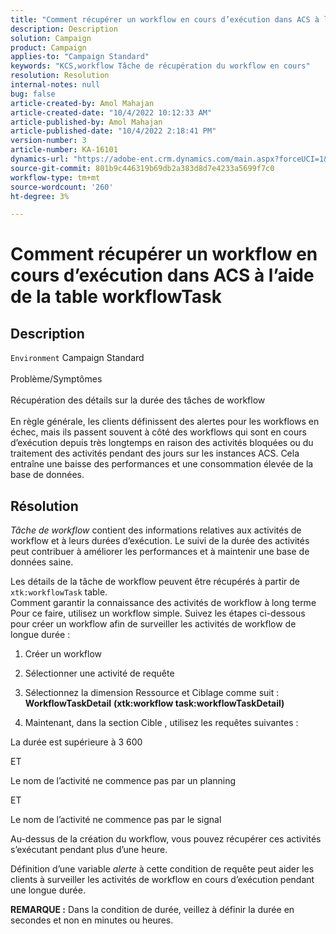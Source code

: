 ```yaml
---
title: "Comment récupérer un workflow en cours d’exécution dans ACS à l’aide de la table workflowTask"
description: Description
solution: Campaign
product: Campaign
applies-to: "Campaign Standard"
keywords: "KCS,workflow Tâche de récupération du workflow en cours"
resolution: Resolution
internal-notes: null
bug: false
article-created-by: Amol Mahajan
article-created-date: "10/4/2022 10:12:33 AM"
article-published-by: Amol Mahajan
article-published-date: "10/4/2022 2:18:41 PM"
version-number: 3
article-number: KA-16101
dynamics-url: "https://adobe-ent.crm.dynamics.com/main.aspx?forceUCI=1&pagetype=entityrecord&etn=knowledgearticle&id=afd7730a-cd43-ed11-bba2-002248086a73"
source-git-commit: 801b9c446319b69db2a383d8d7e4233a5699f7c0
workflow-type: tm+mt
source-wordcount: '260'
ht-degree: 3%

---
```


# Comment récupérer un workflow en cours d’exécution dans ACS à l’aide de la table workflowTask

## Description

`Environment`
Campaign Standard
<br><br>Problème/Symptômes<br><br>Récupération des détails sur la durée des tâches de workflow<br><br>
En règle générale, les clients définissent des alertes pour les workflows en échec, mais ils passent souvent à côté des workflows qui sont en cours d’exécution depuis très longtemps en raison des activités bloquées ou du traitement des activités pendant des jours sur les instances ACS. Cela entraîne une baisse des performances et une consommation élevée de la base de données.


## Résolution


*Tâche de workflow* contient des informations relatives aux activités de workflow et à leurs durées d’exécution. Le suivi de la durée des activités peut contribuer à améliorer les performances et à maintenir une base de données saine.

Les détails de la tâche de workflow peuvent être récupérés à partir de `xtk:workflowTask` table.
<br>Comment garantir la connaissance des activités de workflow à long terme<br>
Pour ce faire, utilisez un workflow simple. Suivez les étapes ci-dessous pour créer un workflow afin de surveiller les activités de workflow de longue durée :

1. Créer un workflow

2. Sélectionner une activité de requête

3. Sélectionnez la dimension Ressource et Ciblage comme suit : <b>WorkflowTaskDetail</b> <b>(xtk:workflow task:workflowTaskDetail)</b>

4. Maintenant, dans la section Cible , utilisez les requêtes suivantes :

La durée est supérieure à 3 600

ET

Le nom de l’activité ne commence pas par un planning

ET

Le nom de l’activité ne commence pas par le signal



Au-dessus de la création du workflow, vous pouvez récupérer ces activités s’exécutant pendant plus d’une heure.

Définition d’une variable *alerte* à cette condition de requête peut aider les clients à surveiller les activités de workflow en cours d’exécution pendant une longue durée.

<b>REMARQUE :</b> Dans la condition de durée, veillez à définir la durée en secondes et non en minutes ou heures.
